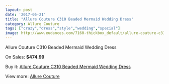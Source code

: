 ```yaml
---
layout: post
date: '2017-05-21'
title: "Allure Couture C310 Beaded Mermaid Wedding Dress"
category: Allure Couture
tags: ["crazy","dress","style","wedding","special"]
image: http://www.eudances.com/7160-thickbox_default/allure-couture-c310-beaded-mermaid-wedding-dress.jpg
---
```

Allure Couture C310 Beaded Mermaid Wedding Dress

On Sales: **$474.99**
<a href="https://www.eudances.com/en/allure-couture/2590-allure-couture-c310-beaded-mermaid-wedding-dress.html"><amp-img layout="responsive" width="600" height="600" src="//www.eudances.com/7160-thickbox_default/allure-couture-c310-beaded-mermaid-wedding-dress.jpg" alt="Allure Couture C310 Beaded Mermaid Wedding Dress 0" /></a>
<a href="https://www.eudances.com/en/allure-couture/2590-allure-couture-c310-beaded-mermaid-wedding-dress.html"><amp-img layout="responsive" width="600" height="600" src="//www.eudances.com/7163-thickbox_default/allure-couture-c310-beaded-mermaid-wedding-dress.jpg" alt="Allure Couture C310 Beaded Mermaid Wedding Dress 1" /></a>
<a href="https://www.eudances.com/en/allure-couture/2590-allure-couture-c310-beaded-mermaid-wedding-dress.html"><amp-img layout="responsive" width="600" height="600" src="//www.eudances.com/7162-thickbox_default/allure-couture-c310-beaded-mermaid-wedding-dress.jpg" alt="Allure Couture C310 Beaded Mermaid Wedding Dress 2" /></a>
<a href="https://www.eudances.com/en/allure-couture/2590-allure-couture-c310-beaded-mermaid-wedding-dress.html"><amp-img layout="responsive" width="600" height="600" src="//www.eudances.com/7161-thickbox_default/allure-couture-c310-beaded-mermaid-wedding-dress.jpg" alt="Allure Couture C310 Beaded Mermaid Wedding Dress 3" /></a>

Buy it: [Allure Couture C310 Beaded Mermaid Wedding Dress](https://www.eudances.com/en/allure-couture/2590-allure-couture-c310-beaded-mermaid-wedding-dress.html "Allure Couture C310 Beaded Mermaid Wedding Dress")

View more: [Allure Couture](https://www.eudances.com/en/37-allure-couture "Allure Couture")